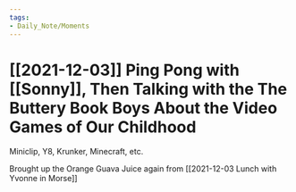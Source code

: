 ```yaml
---
tags:
- Daily_Note/Moments
---
```


# [[2021-12-03]] Ping Pong with [[Sonny]], Then Talking with the The Buttery Book Boys About the Video Games of Our Childhood



Miniclip, Y8, Krunker, Minecraft, etc.

Brought up the Orange Guava Juice again from [[2021-12-03 Lunch with Yvonne in Morse]]
